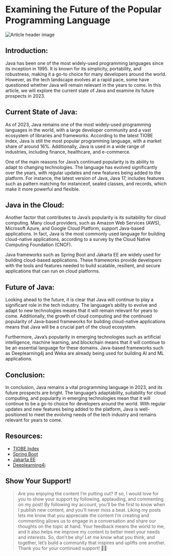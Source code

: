 # Examining the Future of the Popular Programming Language

![Article header image](https://miro.medium.com/v2/resize:fit:720/format:webp/1*x8NF-jBlFMPKKOCVVplTXA.png)

## Introduction:

Java has been one of the most widely-used programming languages since its inception in 1995. It is known for its simplicity, portability, and robustness, making it a go-to choice for many developers around the world. However, as the tech landscape evolves at a rapid pace, some have questioned whether Java will remain relevant in the years to come. In this article, we will explore the current state of Java and examine its future prospects in 2023.

## Current State of Java:

As of 2023, Java remains one of the most widely-used programming languages in the world, with a large developer community and a vast ecosystem of libraries and frameworks. According to the latest TIOBE Index, Java is still the most popular programming language, with a market share of around 16%. Additionally, Java is used in a wide range of industries, including finance, healthcare, and e-commerce.

One of the main reasons for Java’s continued popularity is its ability to adapt to changing technologies. The language has evolved significantly over the years, with regular updates and new features being added to the platform. For instance, the latest version of Java, Java 17, includes features such as pattern matching for instanceof, sealed classes, and records, which make it more powerful and flexible.

## Java in the Cloud:

Another factor that contributes to Java’s popularity is its suitability for cloud computing. Many cloud providers, such as Amazon Web Services (AWS), Microsoft Azure, and Google Cloud Platform, support Java-based applications. In fact, Java is the most commonly used language for building cloud-native applications, according to a survey by the Cloud Native Computing Foundation (CNCF).

Java frameworks such as Spring Boot and Jakarta EE are widely used for building cloud-based applications. These frameworks provide developers with the tools and features needed to build scalable, resilient, and secure applications that can run on cloud platforms.

## Future of Java:

Looking ahead to the future, it is clear that Java will continue to play a significant role in the tech industry. The language’s ability to evolve and adapt to new technologies means that it will remain relevant for years to come. Additionally, the growth of cloud computing and the continued popularity of Java-based frameworks for building cloud-native applications means that Java will be a crucial part of the cloud ecosystem.

Furthermore, Java’s popularity in emerging technologies such as artificial intelligence, machine learning, and blockchain means that it will continue to be an essential language for these domains. Java-based frameworks such as Deeplearning4j and Weka are already being used for building AI and ML applications.

## Conclusion:

In conclusion, Java remains a vital programming language in 2023, and its future prospects are bright. The language’s adaptability, suitability for cloud computing, and popularity in emerging technologies mean that it will continue to be a go-to choice for developers around the world. With regular updates and new features being added to the platform, Java is well-positioned to meet the evolving needs of the tech industry and remains relevant for years to come.

## Resources:

-   [TIOBE Index](https://www.tiobe.com/tiobe-index/)
-   [Spring Boot](https://spring.io/projects/spring-boot)
-   [Jakarta EE](https://jakarta.ee/)
-   [Deeplearning4j](https://deeplearning4j.konduit.ai/)

## Show Your Support!

> Are you enjoying the content I’m putting out? If so, I would love for you to show your support by following, applauding, and commenting on my post!
> By following my account, you’ll be the first to know when I publish new content, and you’ll never miss a beat. Liking my posts lets me know that you appreciate the content I’m creating and commenting allows us to engage in a conversation and share our thoughts on the topic at hand.
> Your feedback means the world to me, and it also helps me improve my content to better meet your needs and interests. So, don’t be shy! Let me know what you think, and together, let’s build a community that inspires and uplifts one another.
> Thank you for your continued support! 🎉✨
